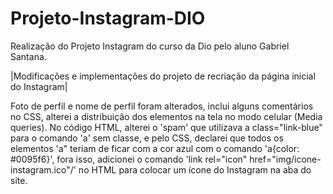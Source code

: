 # Projeto-Instagram-DIO
Realização do Projeto Instagram do curso da Dio pelo aluno Gabriel Santana.

|Modificações e implementações do projeto de recriação da página inicial do Instagram|

Foto de perfil e nome de perfil foram alterados, inclui alguns comentários no CSS, alterei a distribuição dos elementos na tela no modo celular (Media queries). No código HTML, alterei o 'spam' que utilizava a class="link-blue" para o comando 'a' sem classe, e pelo CSS, declarei que todos os elementos 'a" teriam de ficar com a cor azul com o comando 'a{color: #0095f6}', fora isso, adicionei o comando 'link rel="icon" href="img/icone-instagram.ico"/' no HTML para colocar um ícone do Instagram na aba do site.
